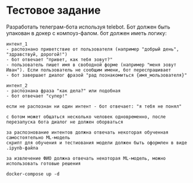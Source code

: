 # Тестовое задание
Разработать телеграм-бота используя telebot. Бот должен быть упакован в докер с компоуз-фалом. бот должен иметь логику:

```
интент_1
- распознано приветствие от пользователя (например "добрый день", "здравствуй, дорогой!")
- бот отвечает "привет, как тебя зовут?"
- пользователь пишет имя в свободной форме (например "меня зовут Иван"). Если пользователь не сообщим имени, бот переспрашивает
- бот завершает диалог фразой "рад познакомиться {имя_мользователя}"

интент_2
- распознана фраза "как дела?" или подобная
- бот отвечает "супер!"

если не распознан ни один интент - бот отвечает: "я тебя не понял"

с ботом может общаться несколько человек одновременно, после перезапуска бота диалог не должен оборваться

за распознование интентов должна отвечать некоторая обученная самостоятельно ML-модель
скрипт для обучения и тестиования модели должен быть оформлен в виде .ipynb-файла

за извлечение ФИО должна отвечать некоторая ML-модель, можно использовать готовые решения
```

```shell
docker-compose up -d
```